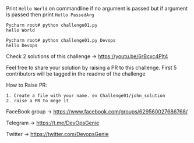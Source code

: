 Print `Hello World` on commandline if no argument is passed but if argument is passed then print `Hello PassedArg`

```
Pycharm root# python challenge01.py
hello World

Pycharm root# python challenge01.py Devops
hello Devops

```
Check 2 solutions of this challenge -> https://youtu.be/6rBcxc4Plt4


Feel free to share your solution by raising a PR to this challenge. First 5 contributors will be tagged in the readme of the challenge

How to Raise PR:
```
1. Create a file with your name. ex Challenge01/john_solution
2. raise a PR to mege it 
```




FaceBook group -> https://www.facebook.com/groups/629560027686768/ 

Telegram -> https://t.me/DevOpsGenie

Twitter -> https://twitter.com/DevopsGenie
